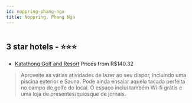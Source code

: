 ```yaml
---
id: noppring-phang-nga
title: Noppring, Phang Nga
---
```


<center><img src="https://i.travelapi.com/hotels/20000000/19520000/19517100/19517093/41e2377f_z.jpg" alt="" /></center>


##  3 star hotels - ⭐️⭐️⭐️

-    [Katathong Golf and Resort](https://www.hurb.com/br/aud/https://www.hurb.com/br/hotels/noppring/katathong-golf-and-resort-HT-4Z79?cmp=18055) Prices from R$140.32
   > Aproveite as várias atividades de lazer ao seu dispor, incluindo uma piscina exterior e Sauna. Pode ainda ensaiar aquela tacada perfeita no campo de golfe do local. O espaço inclui também Wi-fi grátis e uma loja de presentes/quiosque de jornais.
